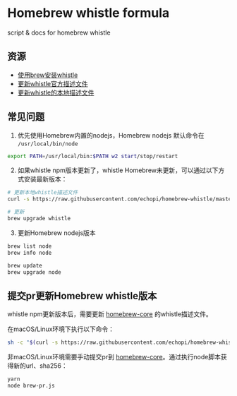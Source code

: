 # Homebrew whistle formula

script & docs for homebrew whistle

## 资源

* [使用brew安装whistle](./whistle-formula.md)
* [更新whistle官方描述文件](./brew-pr.sh)
* [更新whistle的本地描述文件](./brew-local-update.sh)

## 常见问题

1. 优先使用Homebrew内置的nodejs，Homebrew nodejs 默认命令在 `/usr/local/bin/node`

```sh
export PATH=/usr/local/bin:$PATH w2 start/stop/restart
```

2. 如果whistle npm版本更新了，whistle Homebrew未更新，可以通过以下方式安装最新版本：

```sh
# 更新本地whistle描述文件
curl -s https://raw.githubusercontent.com/echopi/homebrew-whistle/master/brew-local-update.sh | bash -s --

# 更新
brew upgrade whistle
```

3. 更新Homebrew nodejs版本

```sh
brew list node
brew info node

brew update
brew upgrade node
```

## 提交pr更新Homebrew whistle版本

whistle npm更新版本后，需要更新 [homebrew-core] 的whistle描述文件。

在macOS/Linux环境下执行以下命令：

```sh
sh -c "$(curl -s https://raw.githubusercontent.com/echopi/homebrew-whistle/master/brew-pr.sh)"
```

非macOS/Linux环境需要手动提交pr到 [homebrew-core]。通过执行node脚本获得新的url、sha256：

```sh
yarn
node brew-pr.js
```

[homebrew-core]: https://github.com/Homebrew/homebrew-core
